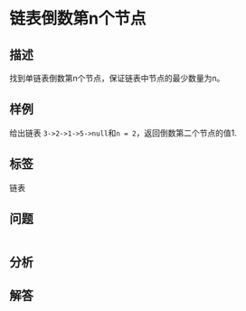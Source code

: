 #  链表倒数第n个节点

## 描述
找到单链表倒数第n个节点，保证链表中节点的最少数量为n。

## 样例
给出链表 `3->2->1->5->null`和`n = 2`，返回倒数第二个节点的值1.

## 标签
链表

## 问题
```C++

```

## 分析

## 解答
```C++

```
